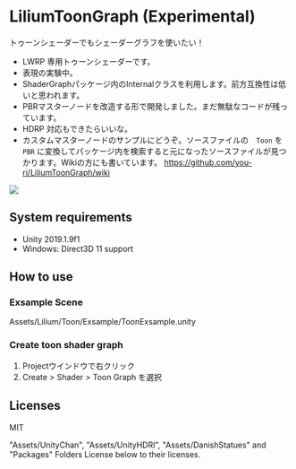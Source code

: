 # LiliumToonGraph (Experimental)

トゥーンシェーダーでもシェーダーグラフを使いたい！

+ LWRP 専用トゥーンシェーダーです。
+ 表現の実験中。
+ ShaderGraphパッケージ内のInternalクラスを利用します。前方互換性は低いと思われます。
+ PBRマスターノードを改造する形で開発しました。まだ無駄なコードが残っています。
+ HDRP 対応もできたらいいな。
+ カスタムマスターノードのサンプルにどうぞ。ソースファイルの　`Toon` を `PBR` に変換してパッケージ内を検索すると元になったソースファイルが見つかります。Wikiの方にも書いています。 https://github.com/you-ri/LiliumToonGraph/wiki

![](https://github.com/you-ri/LiliumToonGraph/blob/master/Docs/screenshot.png?raw=true)


## System requirements

+ Unity 2019.1.9f1
+ Windows: Direct3D 11 support

## How to use

### Exsample Scene
Assets/Lilium/Toon/Exsample/ToonExsample.unity

### Create toon shader graph
1. Projectウインドウで右クリック
2. Create > Shader > Toon Graph を選択

## Licenses

MIT

"Assets/UnityChan", "Assets/UnityHDRI", "Assets/DanishStatues" and "Packages" Folders License below to their licenses.

